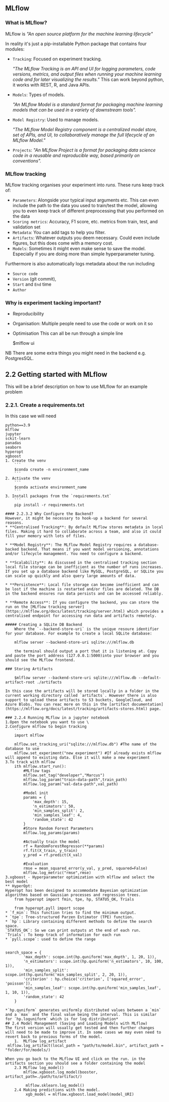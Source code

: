 ## MLflow

### What is MLflow?
MLflow is *"An open source platform for the machine learning lifecycle"*

In reality it's just a pip-installable Python package that contains four modules:
* `Tracking`: Focused on experiment tracking. 

    *"The MLflow Tracking is an API and UI for logging parameters, code versions, metrics, and output files when running your machine learning code and for later visualizing the results."* This can work beyond python, it works with REST, R, and Java APIs.
* `Models`: Types of models.

    *"An MLflow Model is a standard format for packaging machine learning models that can be used in a variety of downstream tools".*
* `Model Registry`: Used to manage models. 

    *"The MLflow Model Registry component is a centralized model store, set of APIs, and UI, to collaboratively manage the full lifecycle of an MLflow Model."*
* `Projects`: 
    *"An MLflow Project is a format for packaging data science code in a reusable and reproducible way, based primarily on conventions".* 


### MLflow tracking
MLflow tracking organises your experiment into *runs*. These runs keep track of: 
* `Parameters`: Alongside your typical input arguments etc. This can even include the path to the data you used to train/test the model, allowing you to even keep track of different preprocessing that you performed on the data
* `Scoring metrics`: Accuracy, F1 score, etc. metrics from train, test, and validation set
* `Metadata`: You can add tags to help you filter.
* `Artifacts`: Whatever outputs you deem necessary. Could even include figures, but this does come with a memory cost.
* `Models`: Sometimes it might even make sense to save the model. Especially if you are doing more than simple hyperparameter tuning.

Furthermore is also automatically logs metadata about the run including
* `Source code`
* `Version` (git commit),
* `Start` and `End` time
* `Author`

### Why is experiment tacking important?
* Reproducibility
* Organisation: Multiple people need to use the code or work on it so 
* Optimisation
This can all be run through a simple line

    $mlflow ui

NB There are some extra things you might need in the backend e.g. PostgresSQL.

## 2.2 Getting started with MLflow
This will be a brief description on how to use MLflow for an example problem

### 2.2.1. Create a requirements.txt 
In this case we will need
```
python==3.9
mlflow
jupyter
sckit-learn
panadas
seaborn
hyperopt
xgboost
1. Create the venv
    ```
    $conda create -n environment_name
    ```
2. Activate the venv
    ```
    $conda activate environment_name
    ```
3. Install packages from the `requirements.txt`
    ```
    pip install -r requirements.txt

#### 2.2.3.2 Why Configure the Backend?
However, it might be necessary to hook-up a backend for several reasons.
* **Centralised Tracking**: By default MLflow stores metadata in local files. Making it hard to collaborate across a team, and also it could fill your memory with lots of files.

* **Model Registry**: The MLflow Model Registry requires a database-backed backend. That means if you want model versioning, annotations and/or lifecycle management. You need to configure a backend.

* **Scalability**: As discussed in the centralised tracking section local file storage can be inefficient as the number of runs increases. If you set up a database backend like MySQL, PostgreSQL, or SQLite you can scale up quickly and also query large amounts of data.

* **Persistence**: Local file storage can become inefficient and can be lost if the machine is restarted and/or files are deleted. The DB in the backend ensures run data persists and can be accessed reliably.

* **Remote Access**: If you configure the backend, you can store the run on the [MLflow tracking server](https://mlflow.org/docs/latest/tracking/server.html) which provides a centralised endpoint for accessing run data and artifacts remotely.

##### Creating a SQLite DB Backend
    Where the `--backend-store-uri` is the unique resoure identifier for your database. For example to create a local SQLite database:

    mlflow server --backend-store-uri sqlite:///mlflow.db

    the terminal should output a port that it is listening at. Copy and paste the port address (127.0.0.1:5000)into your browser and you should see the MLflow frontend.

### Storing Artifacts
    
    $mlflow server --backend-store-uri sqlite:///mlflow.db --default-artifact-root ./artifacts

In this case the artifacts will be stored locally in a folder in the current working directory called `artifacts`. However there is also support to upload these artifacts to S3 buckets, GoogleCloud, and Azure Blobs. You can reac more on this in the [artifact documentation](https://mlflow.org/docs/latest/tracking/artifacts-stores.html) page.

### 2.2.4 Running MLflow in a jupyter notebook
1.Open the notebook you want to use \
2.Configure mlflow to begin tracking
    ```
    import mlflow

    mlflow.set_tracking_uri("sqlite:///mlflow.db") #The name of the database to use
    mlflow.set_experiment("new_experiment") #If already exists mlflow will append to existing data. Else it will make a new experiment
3.To track with mlflow
    ith mlflow.start_run():
        #MLflow tags
        mlflow.set_tag("developer","Marcus")
        mlflow.log_param("train-data-path",train_path)
        mlflow.log_param("val-data-path",val_path)

        #Model init
        params = {
            'max_depth': 15,
            'n_estimators': 50,
            'min_samples_split': 2,
            'min_samples_leaf': 4,
            'random_state': 42
        }
        #Store Random Forest Parameters
        mlflow.log_params(params)

        #Actually train the model
        rf = RandomForestRegressor(**params)
        rf.fit(X_train, y_train)
        y_pred = rf.predict(X_val)

        #Evaluation
        rmse = mean_squared_error(y_val, y_pred, squared=False)
        mlflow.log_metric("rmse",rmse)
3.xgboost - Hyperparameter optimization with mlflow and select the best model
** HyperOpt:
Hyperopt has been designed to accommodate Bayesian optimization algorithms based on Gaussian processes and regression trees.
    from hyperopt import fmin, tpe, hp, STATUS_OK, Trials
    
    from hyperopt.pyll import scope
* `f_min`: This function tries to find the minimum output.
* `tpe`: Tree-structured Parzen Estimator (TPE) function.
* `hp`: Library containing different methods to define the search space.
`STATUS_OK`: So we can print outputs at the end of each run.
`Trials`: To keep track of information for each run
* `pyll.scope`: used to define the range


search_space = {
        'max_depth': scope.int(hp.quniform('max_depth', 1, 20, 1)),
        'n_estimators': scope.int(hp.quniform('n_estimators', 10, 100, 1)),
        'min_samples_split': scope.int(hp.quniform('min_samples_split', 2, 20, 1)),
        'criterion' : hp.choice('criterion', ['squared_error', 'poisson']),
        'min_samples_leaf': scope.int(hp.quniform('min_samples_leaf', 1, 10, 1)),
        'random_state': 42
    }

*`hp.quniform` generates uniformly distributed values between a `min` and a `max` and the final value being the interval. This is similar for `hp.loguniform` which is for log distribution*
## 2.4 Model Management (Saving and Loading Models with MLflow)
The first version will usually get tested and then further changes will need to be made to improve it. In some cases we may even need to revert back to previous forms of the model.
    1.  MLflow log_artifact
 mlflow.log_artifact(local_path = "path/to/model.bin", artifact_path = "folder/for/models/)

When you go back to the MLflow UI and click on the run. in the artifacts section you should see a folder containing the model
    2.3 MLflow log_model()
        mlflow.xgboost.log_model(booster, artifact_path=./path/to/artifact/)

         mlflow.sklearn.log_model()
    2.4 Making predictions with the model.
         xgb_model = mlflow.xgboost.load_model(model_URI)

